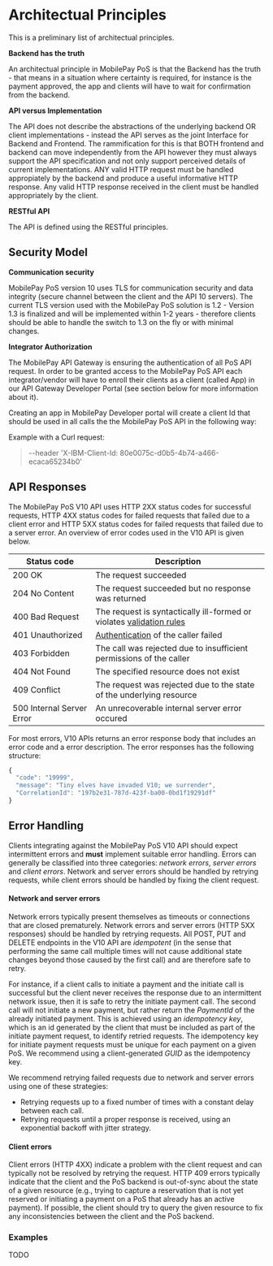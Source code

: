 
# Architectual Principles

This is a preliminary list of architectual principles.

**Backend has the truth**

An architectual principle in MobilePay PoS is that the Backend has the truth - that means in a situation where certainty is required, for instance is the payment approved, the app and clients will have to wait for confirmation from the backend.

**API versus Implementation**

The API does not describe the abstractions of the underlying backend OR client implementations - instead the API serves as the joint Interface for Backend and Frontend. The rammification for this is that BOTH frontend and backend can move independently from the API however they must always support the API specification and not only support perceived details of current implementations. ANY valid HTTP request must be handled appropiately by the backend and produce a useful informative HTTP response. Any valid HTTP response received in the client must be handled appropriately by the client.

**RESTful API**

The API is defined using the RESTful principles.

## <a name="security_model"></a> Security Model

**Communication security**

MobilePay PoS version 10 uses TLS for communication security and data integrity (secure channel between the client and the API 10 servers). The current TLS version used with the MobilePay PoS solution is 1.2 -  Version 1.3 is finalized and will be implemented within 1-2 years - therefore clients should be able to handle the switch to 1.3 on the fly or with minimal changes.

**Integrator Authorization**

The MobilePay API Gateway is ensuring the authentication of all PoS API request. 
In order to be granted access to the MobilePay PoS API each integrator/vendor will have to enroll their clients as a client (called App) in our API Gateway Developer Portal (see section below for more information about it).

Creating an app in MobilePay Developer portal will create a client Id that should be used in all calls the the MobilePay PoS API in the following way:


Example with a Curl request:

> --header 'X-IBM-Client-Id: 80e0075c-d0b5-4b74-a466-ecaca65234b0'

## <a name="api_responses"></a> API Responses

The MobilePay PoS V10 API uses HTTP 2XX status codes for successful requests, HTTP 4XX
status codes for failed requests that failed due to a client error and HTTP 5XX status 
codes for failed requests that failed due to a server error. An overview of error codes
used in the V10 API is given below.

| Status code               | Description                                                                               |
|---------------------------|-------------------------------------------------------------------------------------------|
| 200 OK                    | The request succeeded                                                                     |
| 204 No Content            | The request succeeded but no response was returned                                        |
| 400 Bad Request           | The request is syntactically ill-formed or violates [validation rules](validation_rules)  |
| 401 Unauthorized          | [Authentication](security) of the caller failed                                           |
| 403 Forbidden             | The call was rejected due to insufficient permissions of the caller                       |
| 404 Not Found             | The specified resource does not exist                                                     |
| 409 Conflict              | The request was rejected due to the state of the underlying resource                      |
| 500 Internal Server Error | An unrecoverable internal server error occured                                            |

For most errors, V10 APIs returns an error response body that includes an error code and a error
description. The error responses has the following structure:

```javascript
{
  "code": "19999",
  "message": "Tiny elves have invaded V10; we surrender",
  "CorrelationId": "197b2e31-787d-423f-ba00-0bd1f19291df"
}
```

## <a name="error_handling"></a> Error Handling

Clients integrating against the MobilePay PoS V10 API should expect intermittent errors and **must** implement suitable
error handling. Errors can generally be classified into three categories: *network errors*, *server errors* and
*client errors*. Network and server errors should be handled by retrying requests, while client errors should be
handled by fixing the client request. 

#### Network and server errors

Network errors typically present themselves as timeouts or connections that are closed prematurely. 
Network errors and server errors (HTTP 5XX responses) should be handled by retrying requests. All POST, PUT and
DELETE endpoints in the
V10 API are *idempotent* (in the sense that performing the same call multiple times will not cause additional state
changes beyond those caused by the first call) and are therefore safe to retry. 

For instance, if a client calls to initiate a payment and the initiate call is successful but the client never
receives the response due to an intermittent network issue, then it is safe to retry the initiate payment call.
The second call will not initiate a new payment, but rather return the *PaymentId* of the already initiated
payment. This is achieved using an *idempotency key*, which is an id generated by the client that must
be included as part of the initiate payment request, to identify retried requests. The idempotency key for
initiate payment requests must be unique for each payment on a given PoS. We recommend using a client-generated
*GUID* as the idempotency key. 

We recommend retrying failed requests due to network and server errors using one of these strategies:
* Retrying requests up to a fixed number of times with a constant delay between each call. 
* Retrying requests until a proper response is received, using an exponential backoff with jitter strategy.
    
#### Client errors

Client errors (HTTP 4XX) indicate a problem with the client request and can typically not be resolved by retrying
the request. HTTP 409 errors typically indicate that the client and the PoS backend is out-of-sync about
the state of a given resource (e.g., trying to capture a reservation that is not yet reserved or initiating
a payment on a PoS that already has an active payment). If possible, the client should try to query the given
resource to fix any inconsistencies between the client and the PoS backend.

### Examples

TODO
